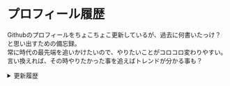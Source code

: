 # プロフィール履歴
Githubのプロフィールをちょこちょこ更新しているが、過去に何書いたっけ？と思い出すための備忘録。
<br>常に時代の最先端を追いかけたいので、やりたいことがコロコロ変わりやすい。
<br>言い換えれば、その時やりたかった事を追えばトレンドが分かる事も？

<details><summary>更新履歴</summary>
<div>
# 2020-07-08～
ITシステムオールマイティーを目指す「システムのなンでも屋」です。
スタートアップ興したり業務システム組んだりコンサルやったりブロガーやったり自動化やったりテストのコーチングしたりITの講師してます。
「ノンコーディングによるシステム設計」を専攻中。

詳しくはリンク先のREADMEリポジトリで。

# ～2020/07/07
- もう○○やめて楽しませんか？を提案したいエンジニア準デベロッパーアドボゲイト。
- 大掛かりなシステムより小規模な効率化や自動化寄りのシステムコンサル・アーリーセールスマーケター。
- 海外志向と投資家気質が強く「個人の武器にITシステムを選ぶ時代」を見つめたい。

リンク先にリポジトリの詳細をまとめてます。
</div>
</details>

